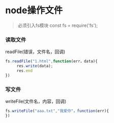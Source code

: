 # node操作文件
> 必须引入fs模块 const fs = require('fs');

### 读取文件
readFile(错误，文件名，回调)
``` javascript
fs.readFile("1.html",function(err，data){
     res.write(data);
     res.end
})
```

### 写文件
writeFile(文件名，内容，回调)

``` javascript
fs.writeFile("aaa.txt","我爱你"，function(err){
})
```